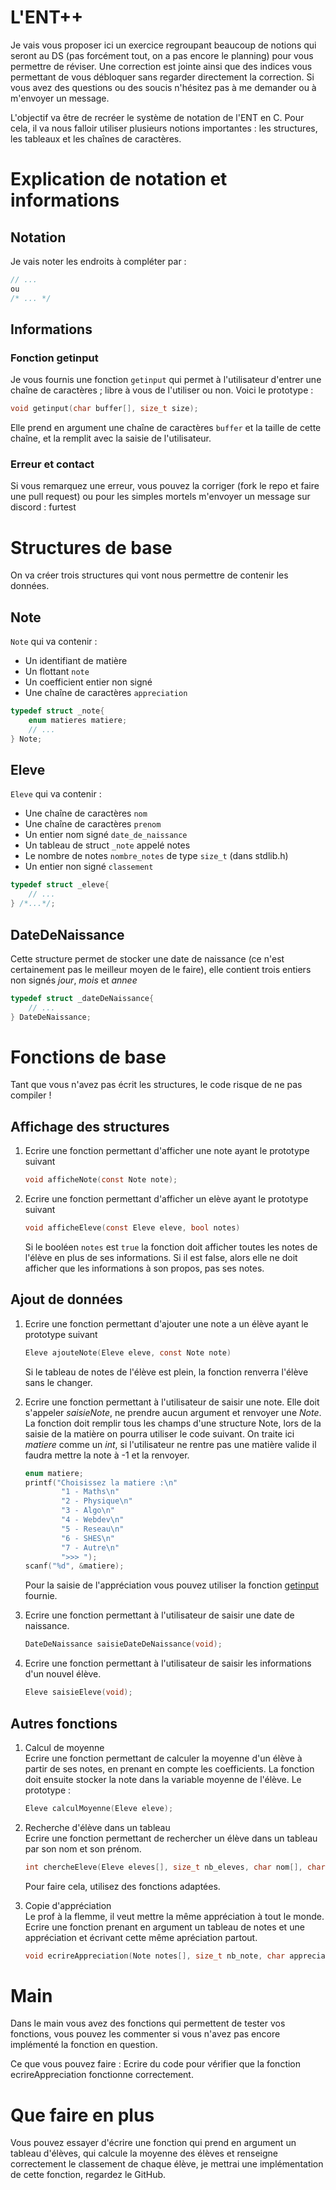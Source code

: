 # L'ENT++

Je vais vous proposer ici un exercice regroupant beaucoup de notions qui seront au DS (pas forcément tout, on a pas encore le planning) pour vous permettre de réviser. Une correction est jointe ainsi que des indices vous permettant de vous débloquer sans regarder directement la correction. Si vous avez des questions ou des soucis n'hésitez pas à me demander ou à m'envoyer un message.

L'objectif va être de recréer le système de notation de l'ENT en C. Pour cela, il va nous falloir utiliser plusieurs notions importantes : les structures, les tableaux et les chaînes de caractères.

# Explication de notation et informations

## Notation
Je vais noter les endroits à compléter par :
```c
// ...
ou
/* ... */
```
## Informations

### Fonction getinput
Je vous fournis une fonction `getinput` qui permet à l'utilisateur d'entrer une chaîne de caractères ; libre à vous de l'utiliser ou non.
Voici le prototype :
```c
void getinput(char buffer[], size_t size);
```
Elle prend en argument une chaîne de caractères `buffer` et la taille de cette chaîne, et la remplit avec la saisie de l'utilisateur.

### Erreur et contact
Si vous remarquez une erreur, vous pouvez la corriger (fork le repo et faire une pull request) ou pour les simples mortels m'envoyer un message sur discord : furtest


# Structures de base

On va créer trois structures qui vont nous permettre de contenir les données.

## Note
`Note` qui va contenir :
- Un identifiant de matière
- Un flottant `note`
- Un coefficient entier non signé
- Une chaîne de caractères `appreciation`

```c
typedef struct _note{
    enum matieres matiere;
    // ... 
} Note;
```

## Eleve
`Eleve` qui va contenir :
- Une chaîne de caractères `nom`
- Une chaîne de caractères `prenom`
- Un entier nom signé `date_de_naissance`
- Un tableau de struct `_note` appelé notes
- Le nombre de notes `nombre_notes` de type `size_t` (dans stdlib.h)
- Un entier non signé `classement`

```c
typedef struct _eleve{
    // ... 
} /*...*/;
```

## DateDeNaissance
Cette structure permet de stocker une date de naissance (ce n'est certainement pas le meilleur moyen de le faire), elle contient trois entiers non signés _jour_, _mois_ et _annee_
```c
typedef struct _dateDeNaissance{
    // ...
} DateDeNaissance;
```

# Fonctions de base

Tant que vous n'avez pas écrit les structures, le code risque de ne pas compiler !

## Affichage des structures

1. Ecrire une fonction permettant d'afficher une note ayant le prototype suivant
    ```c
    void afficheNote(const Note note);
    ```

2. Ecrire une fonction permettant d'afficher un elève ayant le prototype suivant
    ```c
    void afficheEleve(const Eleve eleve, bool notes)
    ```
    Si le booléen `notes` est `true` la fonction doit afficher toutes les notes de l'élève en plus de ses informations. Si il est false, alors elle ne doit afficher que les informations à son propos, pas ses notes.

## Ajout de données

1. Ecrire une fonction permettant d'ajouter une note a un élève ayant le prototype suivant
    ```c
    Eleve ajouteNote(Eleve eleve, const Note note)
    ```
    Si le tableau de notes de l'élève est plein, la fonction renverra l'élève sans le changer.

2. Ecrire une fonction permettant à l'utilisateur de saisir une note. Elle doit s'appeler _saisieNote_, ne prendre aucun argument et renvoyer une _Note_.   
    La fonction doit remplir tous les champs d'une structure Note, lors de la saisie de la matière on pourra utiliser le code suivant. On traite ici _matiere_ comme un _int_, si l'utilisateur ne rentre pas une matière valide il faudra mettre la note à -1 et la renvoyer.
    ```c
    enum matiere;
    printf("Choisissez la matiere :\n"
            "1 - Maths\n"
            "2 - Physique\n"
            "3 - Algo\n"
            "4 - Webdev\n"
            "5 - Reseau\n"
            "6 - SHES\n"
            "7 - Autre\n"
            ">>> ");
    scanf("%d", &matiere);
    ```
    Pour la saisie de l'appréciation vous pouvez utiliser la fonction [getinput](#fonction-getinput) fournie.

3. Ecrire une fonction permettant à l'utilisateur de saisir une date de naissance.
    ```c
    DateDeNaissance saisieDateDeNaissance(void);
    ```

4. Ecrire une fonction permettant à l'utilisateur de saisir les informations d'un nouvel élève.
    ```c
    Eleve saisieEleve(void);
    ```

## Autres fonctions

1. Calcul de moyenne   
    Ecrire une fonction permettant de calculer la moyenne d'un élève à partir de ses notes, en prenant en compte les coefficients. La fonction doit ensuite stocker la note dans la variable moyenne de l'élève.
    Le prototype :
    ```c
    Eleve calculMoyenne(Eleve eleve);
    ```

2. Recherche d'élève dans un tableau   
    Ecrire une fonction permettant de rechercher un élève dans un tableau par son nom et son prénom.
    ```c
    int chercheEleve(Eleve eleves[], size_t nb_eleves, char nom[], char prenom[]);
    ```
    Pour faire cela, utilisez des fonctions adaptées.

3. Copie d'appréciation    
    Le prof à la flemme, il veut mettre la même appréciation à tout le monde. Ecrire une fonction prenant en argument un tableau de notes et une appréciation et écrivant cette même apréciation partout.
    ```c
    void ecrireAppreciation(Note notes[], size_t nb_note, char appreciation[]);
    ```

# Main

Dans le main vous avez des fonctions qui permettent de tester vos fonctions, vous pouvez les commenter si vous n'avez pas encore implémenté la fonction en question.

Ce que vous pouvez faire :
Ecrire du code pour vérifier que la fonction ecrireAppreciation fonctionne correctement.

# Que faire en plus
Vous pouvez essayer d'écrire une fonction qui prend en argument un tableau d'élèves, qui calcule la moyenne des élèves et renseigne correctement le classement de chaque élève, je mettrai une implémentation de cette fonction, regardez le GitHub.
